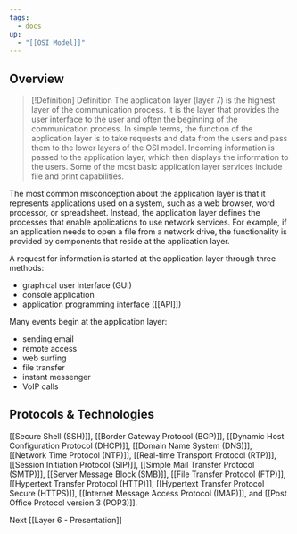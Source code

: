 ```yaml
---
tags:
  - docs
up:
  - "[[OSI Model]]"
---
```


## Overview


> [!Definition] Definition
> The application layer (layer 7) is the highest layer of the communication process. It is the layer that provides the user interface to the user and often the beginning of the communication process. In simple terms, the function of the application layer is to take requests and data from the users and pass them to the lower layers of the OSI model. Incoming information is passed to the application layer, which then displays the information to the users. Some of the most basic application layer services include file and print capabilities.


The most common misconception about the application layer is that it represents applications used on a system, such as a web browser, word processor, or spreadsheet. Instead, the application layer defines the processes that enable applications to use network services. For example, if an application needs to open a file from a network drive, the functionality is provided by components that reside at the application layer. 

A request for information is started at the application layer through three methods:

- graphical user interface (GUI)
- console application
- application programming interface ([[API]])

Many events begin at the application layer:

- sending email
- remote access
- web surfing
- file transfer
- instant messenger
- VoIP calls

## Protocols & Technologies

[[Secure Shell (SSH)]], [[Border Gateway Protocol (BGP)]], [[Dynamic Host Configuration Protocol (DHCP)]], [[Domain Name System (DNS)]], [[Network Time Protocol (NTP)]], [[Real-time Transport Protocol (RTP)]], [[Session Initiation Protocol (SIP)]], [[Simple Mail Transfer Protocol (SMTP)]], [[Server Message Block (SMB)]], [[File Transfer Protocol (FTP)]], [[Hypertext Transfer Protocol (HTTP)]], [[Hypertext Transfer Protocol Secure (HTTPS)]], [[Internet Message Access Protocol (IMAP)]], and [[Post Office Protocol version 3 (POP3)]].

Next [[Layer 6 - Presentation]]